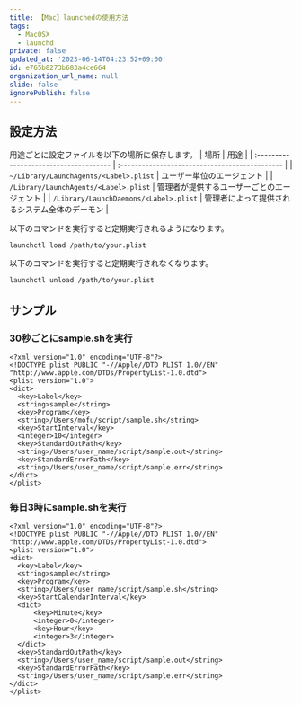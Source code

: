 ```yaml
---
title: 【Mac】launchedの使用方法
tags:
  - MacOSX
  - launchd
private: false
updated_at: '2023-06-14T04:23:52+09:00'
id: e765b8273b683a4ce664
organization_url_name: null
slide: false
ignorePublish: false
---
```

## 設定方法

用途ごとに設定ファイルを以下の場所に保存します。
| 場所                                   | 用途                                           |
| :------------------------------------- | :--------------------------------------------- |
| `~/Library/LaunchAgents/<Label>.plist` | ユーザー単位のエージェント                     |
| `/Library/LaunchAgents/<Label>.plist`  | 管理者が提供するユーザーごとのエージェント     |
| `/Library/LaunchDaemons/<Label>.plist` | 管理者によって提供されるシステム全体のデーモン |

以下のコマンドを実行すると定期実行されるようになります。

```zsh:ターミナル
launchctl load /path/to/your.plist
```

以下のコマンドを実行すると定期実行されなくなります。

```zsh:ターミナル
launchctl unload /path/to/your.plist
```

## サンプル

### 30秒ごとにsample.shを実行

```xml:~/Library/LaunchAgents/sample.plist
<?xml version="1.0" encoding="UTF-8"?>
<!DOCTYPE plist PUBLIC "-//Apple//DTD PLIST 1.0//EN" "http://www.apple.com/DTDs/PropertyList-1.0.dtd">
<plist version="1.0">
<dict>
  <key>Label</key>
  <string>sample</string>
  <key>Program</key>
  <string>/Users/mofu/script/sample.sh</string>
  <key>StartInterval</key>
  <integer>10</integer>
  <key>StandardOutPath</key>
  <string>/Users/user_name/script/sample.out</string>
  <key>StandardErrorPath</key>
  <string>/Users/user_name/script/sample.err</string>
</dict>
</plist>
```

### 毎日3時にsample.shを実行

```xml:~/Library/LaunchAgents/sample.plist
<?xml version="1.0" encoding="UTF-8"?>
<!DOCTYPE plist PUBLIC "-//Apple//DTD PLIST 1.0//EN" "http://www.apple.com/DTDs/PropertyList-1.0.dtd">
<plist version="1.0">
<dict>
  <key>Label</key>
  <string>sample</string>
  <key>Program</key>
  <string>/Users/user_name/script/sample.sh</string>
  <key>StartCalendarInterval</key>
  <dict>
      <key>Minute</key>
      <integer>0</integer>
      <key>Hour</key>
      <integer>3</integer>
  </dict>
  <key>StandardOutPath</key>
  <string>/Users/user_name/script/sample.out</string>
  <key>StandardErrorPath</key>
  <string>/Users/user_name/script/sample.err</string>
</dict>
</plist>
```
